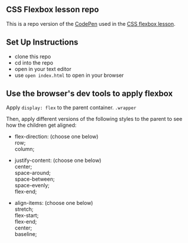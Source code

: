 ## CSS Flexbox lesson repo

This is a repo version of the [CodePen](https://codepen.io/kaylaewood/pen/oNBdGEx) used in the [CSS flexbox lesson](https://curriculum.turing.edu/module2/lessons/css_flexbox).

## Set Up Instructions

- clone this repo
- cd into the repo
- open in your text editor
- use `open index.html` to open in your browser

## Use the browser's dev tools to apply flexbox

Apply `display: flex` to the parent container.  `.wrapper`

Then, apply different versions of the following styles to the parent to see how the children get aligned:  

* flex-direction: (choose one below)   
                 row;   
                 column;   

* justify-content: (choose one below)  
                    center;  
                    space-around;  
                    space-between;  
                    space-evenly;  
                    flex-end;   

* align-items: (choose one below)  
                stretch;  
                flex-start;  
                flex-end;  
                center;  
                baseline;   